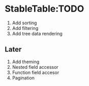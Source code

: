# StableTable:TODO

1. Add sorting
2. Add filtering
3. Add tree data rendering

## Later

1. Add theming
2. Nested field accessor
3. Function field accesor
4. Pagination